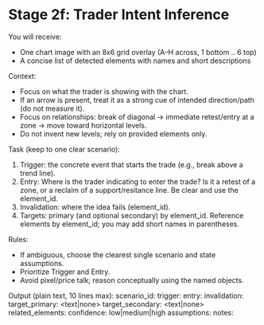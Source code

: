 # Stage 2f: Trader Intent Inference

You will receive:
- One chart image with an 8x6 grid overlay (A–H across, 1 bottom .. 6 top)
- A concise list of detected elements with names and short descriptions

Context:
- Focus on what the trader is showing with the chart.
- If an arrow is present, treat it as a strong cue of intended direction/path (do not measure it).
- Focus on relationships: break of diagonal → immediate retest/entry at a zone → move toward horizontal levels.
- Do not invent new levels; rely on provided elements only.

Task (keep to one clear scenario):
1) Trigger: the concrete event that starts the trade (e.g., break above a trend line).
2) Entry: Where is the trader indicating to enter the trade? Is it a retest of a zone, or a reclaim of a support/resitance line. Be clear and use the element_id.
3) Invalidation: where the idea fails (element_id).
4) Targets: primary (and optional secondary) by element_id.
Reference elements by element_id; you may add short names in parentheses.

Rules:
- If ambiguous, choose the clearest single scenario and state assumptions.
- Prioritize Trigger and Entry.
- Avoid pixel/price talk; reason conceptually using the named objects.

Output (plain text, 10 lines max):
scenario_id: <id>
trigger: <text>
entry: <text>
invalidation: <text>
target_primary: <text|none>
target_secondary: <text|none>
related_elements: <comma-separated element_ids>
confidence: low|medium|high
assumptions: <one line>
notes: <one line>
